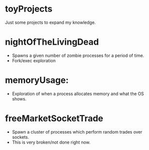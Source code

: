 # toyProjects
Just some projects to expand my knowledge.

# nightOfTheLivingDead
- Spawns a given number of zombie processes for a period of time.
- Fork/exec exploration

# memoryUsage:
- Exploration of when a process allocates memory and what the OS shows.

# freeMarketSocketTrade
- Spawn a cluster of processes which perform random trades over sockets.
- This is very broken/not done right now.
